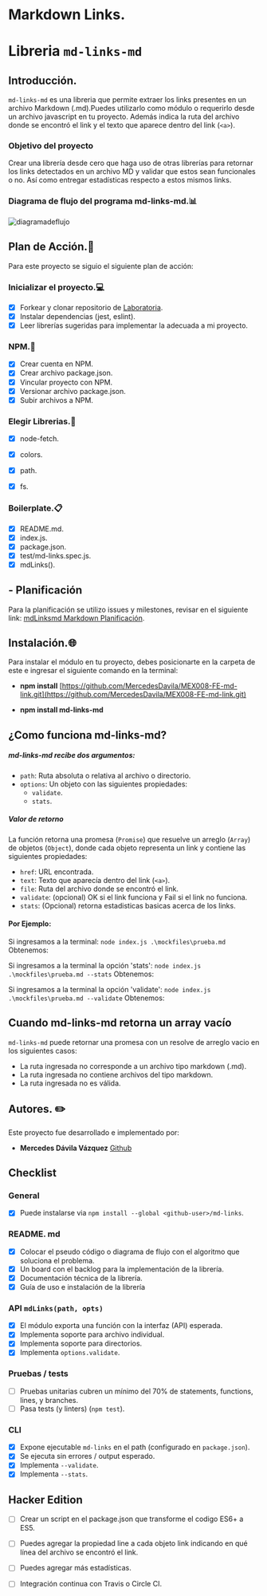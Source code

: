 # Markdown Links.
# Libreria `md-links-md`

## Introducción.

`md-links-md`  es una libreria que permite extraer los links presentes en un archivo Markdown (.md).Puedes utilizarlo como módulo o requerirlo desde un archivo javascript en tu proyecto. Además indica la ruta del archivo donde se encontró el link y el texto que aparece dentro del link (`<a>`).

### Objetivo del proyecto

Crear una librería desde cero que haga uso de otras librerías para retornar los links detectados en un archivo MD y validar que estos sean funcionales o no. Así como entregar estadísticas respecto a estos mismos links.

### Diagrama de flujo del programa md-links-md.:bar_chart:

![diagramadeflujo](https://github.com/MercedesDavila/MEX008-FE-md-link/blob/master/img/Diagrama%20de%20Flujo%20MD-Links.jpeg?raw=true)

## Plan de Acción.:bookmark_tabs:

Para este proyecto se siguio el siguiente plan de acción:

### Inicializar el proyecto.:computer:

 - [x] Forkear y clonar repositorio de 
       [Laboratoria](https://github.com/Laboratoria/MEX008-FE-md-link).
 - [x] Instalar dependencias (jest, eslint).
 - [x] Leer librerías sugeridas para implementar la adecuada a mi proyecto.

### NPM.:file_folder:

 - [x] Crear cuenta en NPM. 
 - [x] Crear archivo package.json.
 - [x] Vincular proyecto con NPM.
 - [x] Versionar archivo package.json.
 - [x] Subir archivos a NPM.

### Elegir Librerias.:newspaper:

 - [x] node-fetch.
 - [x]  colors.
 - [x] path.
 - [x] fs.


### Boilerplate.:clipboard:

 - [x] README.md.
 - [x] index.js.
 - [x] package.json. 
 - [x] test/md-links.spec.js. 
 - [x] mdLinks().

## - Planificación

Para la planificación se utilizo issues y milestones, revisar en el siguiente link:
[mdLinksmd Markdown Planificación](https://github.com/MercedesDavila/MEX008-FE-md-link/projects/1).

## Instalación.:globe_with_meridians:

Para instalar el módulo en tu proyecto, debes posicionarte en la carpeta de este e ingresar el siguiente comando en la terminal:

 - **npm install**
 [https://github.com/MercedesDavila/MEX008-FE-md-link.git](https://github.com/MercedesDavila/MEX008-FE-md-link.git)
 
 - **npm install md-links-md**

## ¿Como funciona md-links-md?

#####  md-links-md recibe dos argumentos:

-   `path`: Ruta absoluta o relativa al archivo o directorio.
-   `options`: Un objeto con las siguientes propiedades:
    -   `validate`.
    -   `stats`.

##### Valor de retorno

La función retorna una promesa (`Promise`) que resuelve un arreglo (`Array`) de objetos (`Object`), donde cada objeto representa un link y contiene las siguientes propiedades:

-   `href`: URL encontrada.
-   `text`: Texto que aparecía dentro del link (`<a>`).
-   `file`: Ruta del archivo donde se encontró el link.
-   `validate`: (opcional) OK si el link funciona y Fail si el link no funciona.
-  `stats`: (Opcional) retorna estadisticas basicas acerca de los links.

#### Por Ejemplo:

Si ingresamos a la terminal: 
`node index.js .\mockfiles\prueba.md`
Obtenemos: 


Si ingresamos a la terminal la opción 'stats':
`node index.js .\mockfiles\prueba.md --stats`
Obtenemos: 


Si ingresamos a la terminal la opción 'validate':
`node index.js .\mockfiles\prueba.md --validate`
Obtenemos:



## Cuando md-links-md retorna un array vacío

`md-links-md`  puede retornar una promesa con un resolve de arreglo vacio en los siguientes casos:

-   La ruta ingresada no corresponde a un archivo tipo markdown (.md).
-   La ruta ingresada no contiene archivos del tipo markdown.
-   La ruta ingresada no es válida.

## Autores. :pencil2:

Este proyecto fue desarrollado e implementado por:

-  **Mercedes Dávila Vázquez**  [Github](https://github.com/MercedesDavila/MEX008-FE-md-link)

## Checklist

### General

 - [x] Puede instalarse via  `npm install --global <github-user>/md-links`.

### README. md

 - [x] Colocar el pseudo código o diagrama de flujo con el algoritmo que soluciona el problema.
 - [x] Un board con el backlog para la implementación de la librería.
 - [x] Documentación técnica de la librería.
 - [x] Guía de uso e instalación de la librería

### API  `mdLinks(path, opts)`

 - [x] El módulo exporta una función con la interfaz (API) esperada.
 - [x] Implementa soporte para archivo individual.
 - [x] Implementa soporte para directorios.
 - [x] Implementa  `options.validate`.

### Pruebas / tests

 - [ ] Pruebas unitarias cubren un mínimo del 70% de statements, functions, lines, y branches.
 - [ ] Pasa tests (y linters) (`npm test`).

### CLI

 - [x] Expone ejecutable  `md-links`  en el path (configurado en  `package.json`).
 - [x] Se ejecuta sin errores / output esperado.
 - [x] Implementa  `--validate`.
 - [x] Implementa  `--stats`.

## Hacker Edition

 - [ ] Crear un script en el package.json que transforme el codigo ES6+ a ES5.
 - [ ] Puedes agregar la propiedad line a cada objeto link indicando en qué línea del archivo se encontró el link.
 - [ ] Puedes agregar más estadísticas.
 - [ ] Integración continua con Travis o Circle CI.

 